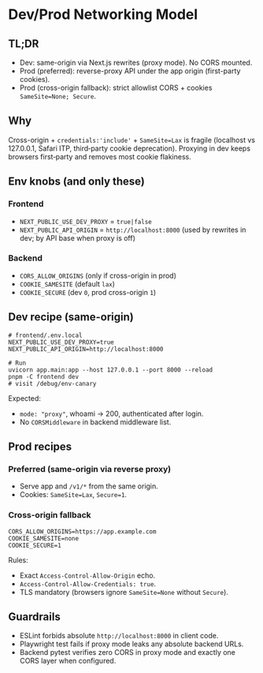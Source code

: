 # Dev/Prod Networking Model

## TL;DR

- Dev: same-origin via Next.js rewrites (proxy mode). No CORS mounted.
- Prod (preferred): reverse-proxy API under the app origin (first-party cookies).
- Prod (cross-origin fallback): strict allowlist CORS + cookies `SameSite=None; Secure`.

## Why

Cross-origin + `credentials:'include'` + `SameSite=Lax` is fragile (localhost vs 127.0.0.1, Safari ITP, third‑party cookie deprecation). Proxying in dev keeps browsers first‑party and removes most cookie flakiness.

## Env knobs (and only these)

### Frontend

- `NEXT_PUBLIC_USE_DEV_PROXY` = `true|false`
- `NEXT_PUBLIC_API_ORIGIN` = `http://localhost:8000` (used by rewrites in dev; by API base when proxy is off)

### Backend

- `CORS_ALLOW_ORIGINS` (only if cross-origin in prod)
- `COOKIE_SAMESITE` (default `lax`)
- `COOKIE_SECURE` (dev `0`, prod cross-origin `1`)

## Dev recipe (same-origin)

```
# frontend/.env.local
NEXT_PUBLIC_USE_DEV_PROXY=true
NEXT_PUBLIC_API_ORIGIN=http://localhost:8000

# Run
uvicorn app.main:app --host 127.0.0.1 --port 8000 --reload
pnpm -C frontend dev
# visit /debug/env-canary
```

Expected:

- `mode: "proxy"`, whoami → 200, authenticated after login.
- No `CORSMiddleware` in backend middleware list.

## Prod recipes

### Preferred (same-origin via reverse proxy)

- Serve app and `/v1/*` from the same origin.
- Cookies: `SameSite=Lax`, `Secure=1`.

### Cross-origin fallback

```
CORS_ALLOW_ORIGINS=https://app.example.com
COOKIE_SAMESITE=none
COOKIE_SECURE=1
```

Rules:

- Exact `Access-Control-Allow-Origin` echo.
- `Access-Control-Allow-Credentials: true`.
- TLS mandatory (browsers ignore `SameSite=None` without `Secure`).

## Guardrails

- ESLint forbids absolute `http://localhost:8000` in client code.
- Playwright test fails if proxy mode leaks any absolute backend URLs.
- Backend pytest verifies zero CORS in proxy mode and exactly one CORS layer when configured.

